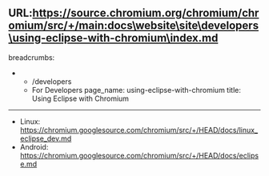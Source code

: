 URL:https://source.chromium.org/chromium/chromium/src/+/main:docs\website\site\developers\using-eclipse-with-chromium\index.md
---
breadcrumbs:
- - /developers
  - For Developers
page_name: using-eclipse-with-chromium
title: Using Eclipse with Chromium
---

*   Linux:
            <https://chromium.googlesource.com/chromium/src/+/HEAD/docs/linux_eclipse_dev.md>
*   Android:
            <https://chromium.googlesource.com/chromium/src/+/HEAD/docs/eclipse.md>
